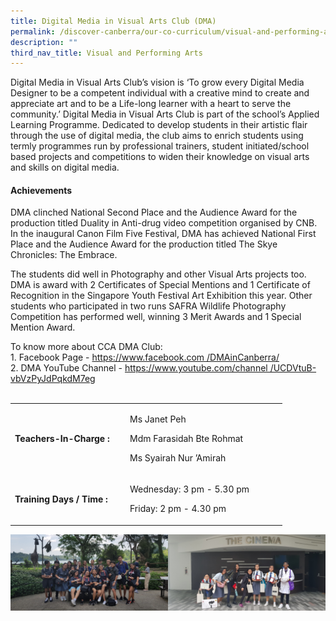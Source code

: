 ```yaml
---
title: Digital Media in Visual Arts Club (DMA)
permalink: /discover-canberra/our-co-curriculum/visual-and-performing-arts/digital-media-in-visual-arts-club/
description: ""
third_nav_title: Visual and Performing Arts
---
```

<p>Digital Media in Visual Arts Club&rsquo;s vision is &lsquo;To grow every Digital Media Designer to be a competent individual with a creative mind to create and appreciate art and to be a Life-long learner with a heart to serve the community.&rsquo; Digital Media in Visual Arts Club is part of the school&rsquo;s Applied Learning Programme. Dedicated to develop students in their artistic flair through the use of digital media, the club aims to enrich students using termly programmes run by professional trainers, student initiated/school based projects and competitions to widen their knowledge on visual arts and skills on digital media.</p>
<h4><strong>Achievements</strong></h4>
<p>DMA clinched National Second Place and the Audience Award for the production titled Duality in Anti-drug video competition organised by CNB. In the inaugural Canon Film Five Festival, DMA has achieved National First Place and the Audience Award for the production titled The Skye Chronicles: The Embrace.</p>
<p>The students did well in Photography and other Visual Arts projects too. DMA is award with 2 Certificates of Special Mentions and 1 Certificate of Recognition in the Singapore Youth Festival Art Exhibition this year. Other students who participated in two runs SAFRA Wildlife Photography Competition has performed well, winning 3 Merit Awards and 1 Special Mention Award.</p>
<p>To know more about CCA DMA Club:<br />1. Facebook Page -&nbsp;<a href="https://www.facebook.com/DMAinCanberra/">https://www.facebook.com /DMAinCanberra/</a><br />2. DMA YouTube Channel -&nbsp;<a href="https://www.youtube.com/channel/UCDVtuB-vbVzPyJdPqkdM7eg">https://www.youtube.com/channel /UCDVtuB-vbVzPyJdPqkdM7eg</a><br /><br /></p>
<table border="0" cellpadding="10">
<tbody>
<tr>
<td width="170">
<p><strong>Teachers-In-Charge :</strong></p>
</td>
<td width="237">
<p>Ms Janet Peh</p>
<p>Mdm Farasidah Bte Rohmat</p>
<p>Ms Syairah Nur &rsquo;Amirah</p>
</td>
</tr>
<tr>
<td>
<p><strong>Training Days / Time :</strong></p>
</td>
<td>
<p>Wednesday: 3 pm - 5.30 pm</p>
<p>Friday: 2 pm - 4.30 pm</p>
</td>
</tr>
</tbody>
</table>

![](/images/dma.jpg)
